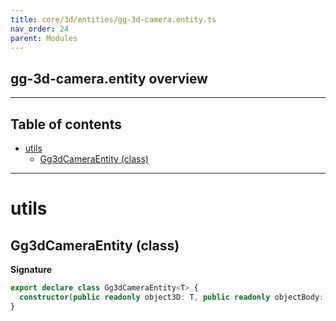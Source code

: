 ```yaml
---
title: core/3d/entities/gg-3d-camera.entity.ts
nav_order: 24
parent: Modules
---
```


## gg-3d-camera.entity overview

---

<h2 class="text-delta">Table of contents</h2>

- [utils](#utils)
  - [Gg3dCameraEntity (class)](#gg3dcameraentity-class)

---

# utils

## Gg3dCameraEntity (class)

**Signature**

```ts
export declare class Gg3dCameraEntity<T> {
  constructor(public readonly object3D: T, public readonly objectBody: IGg3dBody | null = null)
}
```
